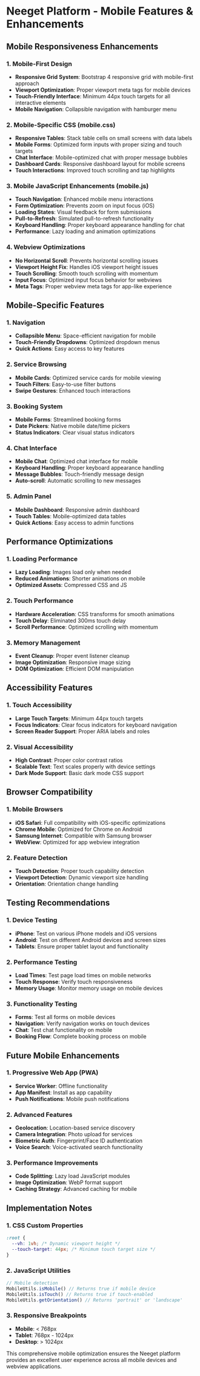 # Neeget Platform - Mobile Features & Enhancements

## Mobile Responsiveness Enhancements

### 1. Mobile-First Design
- **Responsive Grid System**: Bootstrap 4 responsive grid with mobile-first approach
- **Viewport Optimization**: Proper viewport meta tags for mobile devices
- **Touch-Friendly Interface**: Minimum 44px touch targets for all interactive elements
- **Mobile Navigation**: Collapsible navigation with hamburger menu

### 2. Mobile-Specific CSS (mobile.css)
- **Responsive Tables**: Stack table cells on small screens with data labels
- **Mobile Forms**: Optimized form inputs with proper sizing and touch targets
- **Chat Interface**: Mobile-optimized chat with proper message bubbles
- **Dashboard Cards**: Responsive dashboard layout for mobile screens
- **Touch Interactions**: Improved touch scrolling and tap highlights

### 3. Mobile JavaScript Enhancements (mobile.js)
- **Touch Navigation**: Enhanced mobile menu interactions
- **Form Optimization**: Prevents zoom on input focus (iOS)
- **Loading States**: Visual feedback for form submissions
- **Pull-to-Refresh**: Simulated pull-to-refresh functionality
- **Keyboard Handling**: Proper keyboard appearance handling for chat
- **Performance**: Lazy loading and animation optimizations

### 4. Webview Optimizations
- **No Horizontal Scroll**: Prevents horizontal scrolling issues
- **Viewport Height Fix**: Handles iOS viewport height issues
- **Touch Scrolling**: Smooth touch scrolling with momentum
- **Input Focus**: Optimized input focus behavior for webviews
- **Meta Tags**: Proper webview meta tags for app-like experience

## Mobile-Specific Features

### 1. Navigation
- **Collapsible Menu**: Space-efficient navigation for mobile
- **Touch-Friendly Dropdowns**: Optimized dropdown menus
- **Quick Actions**: Easy access to key features

### 2. Service Browsing
- **Mobile Cards**: Optimized service cards for mobile viewing
- **Touch Filters**: Easy-to-use filter buttons
- **Swipe Gestures**: Enhanced touch interactions

### 3. Booking System
- **Mobile Forms**: Streamlined booking forms
- **Date Pickers**: Native mobile date/time pickers
- **Status Indicators**: Clear visual status indicators

### 4. Chat Interface
- **Mobile Chat**: Optimized chat interface for mobile
- **Keyboard Handling**: Proper keyboard appearance handling
- **Message Bubbles**: Touch-friendly message design
- **Auto-scroll**: Automatic scrolling to new messages

### 5. Admin Panel
- **Mobile Dashboard**: Responsive admin dashboard
- **Touch Tables**: Mobile-optimized data tables
- **Quick Actions**: Easy access to admin functions

## Performance Optimizations

### 1. Loading Performance
- **Lazy Loading**: Images load only when needed
- **Reduced Animations**: Shorter animations on mobile
- **Optimized Assets**: Compressed CSS and JS

### 2. Touch Performance
- **Hardware Acceleration**: CSS transforms for smooth animations
- **Touch Delay**: Eliminated 300ms touch delay
- **Scroll Performance**: Optimized scrolling with momentum

### 3. Memory Management
- **Event Cleanup**: Proper event listener cleanup
- **Image Optimization**: Responsive image sizing
- **DOM Optimization**: Efficient DOM manipulation

## Accessibility Features

### 1. Touch Accessibility
- **Large Touch Targets**: Minimum 44px touch targets
- **Focus Indicators**: Clear focus indicators for keyboard navigation
- **Screen Reader Support**: Proper ARIA labels and roles

### 2. Visual Accessibility
- **High Contrast**: Proper color contrast ratios
- **Scalable Text**: Text scales properly with device settings
- **Dark Mode Support**: Basic dark mode CSS support

## Browser Compatibility

### 1. Mobile Browsers
- **iOS Safari**: Full compatibility with iOS-specific optimizations
- **Chrome Mobile**: Optimized for Chrome on Android
- **Samsung Internet**: Compatible with Samsung browser
- **WebView**: Optimized for app webview integration

### 2. Feature Detection
- **Touch Detection**: Proper touch capability detection
- **Viewport Detection**: Dynamic viewport size handling
- **Orientation**: Orientation change handling

## Testing Recommendations

### 1. Device Testing
- **iPhone**: Test on various iPhone models and iOS versions
- **Android**: Test on different Android devices and screen sizes
- **Tablets**: Ensure proper tablet layout and functionality

### 2. Performance Testing
- **Load Times**: Test page load times on mobile networks
- **Touch Response**: Verify touch responsiveness
- **Memory Usage**: Monitor memory usage on mobile devices

### 3. Functionality Testing
- **Forms**: Test all forms on mobile devices
- **Navigation**: Verify navigation works on touch devices
- **Chat**: Test chat functionality on mobile
- **Booking Flow**: Complete booking process on mobile

## Future Mobile Enhancements

### 1. Progressive Web App (PWA)
- **Service Worker**: Offline functionality
- **App Manifest**: Install as app capability
- **Push Notifications**: Mobile push notifications

### 2. Advanced Features
- **Geolocation**: Location-based service discovery
- **Camera Integration**: Photo upload for services
- **Biometric Auth**: Fingerprint/Face ID authentication
- **Voice Search**: Voice-activated search functionality

### 3. Performance Improvements
- **Code Splitting**: Lazy load JavaScript modules
- **Image Optimization**: WebP format support
- **Caching Strategy**: Advanced caching for mobile

## Implementation Notes

### 1. CSS Custom Properties
```css
:root {
  --vh: 1vh; /* Dynamic viewport height */
  --touch-target: 44px; /* Minimum touch target size */
}
```

### 2. JavaScript Utilities
```javascript
// Mobile detection
MobileUtils.isMobile() // Returns true if mobile device
MobileUtils.isTouch() // Returns true if touch-enabled
MobileUtils.getOrientation() // Returns 'portrait' or 'landscape'
```

### 3. Responsive Breakpoints
- **Mobile**: < 768px
- **Tablet**: 768px - 1024px
- **Desktop**: > 1024px

This comprehensive mobile optimization ensures the Neeget platform provides an excellent user experience across all mobile devices and webview applications.

